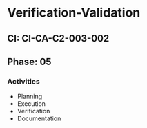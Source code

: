 # Verification-Validation

## CI: CI-CA-C2-003-002
## Phase: 05

### Activities
- Planning
- Execution
- Verification
- Documentation
